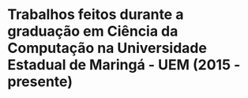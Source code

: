 # Trabalhos feitos durante a graduação em Ciência da Computação na Universidade Estadual de Maringá - UEM (2015 - presente)
